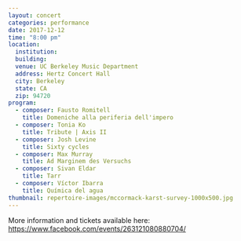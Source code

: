 ```yaml
---
layout: concert
categories: performance
date: 2017-12-12
time: "8:00 pm"
location:
  institution:
  building:
  venue: UC Berkeley Music Department
  address: Hertz Concert Hall
  city: Berkeley
  state: CA
  zip: 94720
program:
  - composer: Fausto Romitell
    title: Domeniche alla periferia dell'impero
  - composer: Tonia Ko
    title: Tribute | Axis II
  - composer: Josh Levine
    title: Sixty cycles
  - composer: Max Murray
    title: Ad Marginem des Versuchs
  - composer: Sivan Eldar
    title: Tarr
  - composer: Víctor Ibarra
    title: Química del agua
thumbnail: repertoire-images/mccormack-karst-survey-1000x500.jpg
---
```


More information and tickets available here: <a href="https://www.facebook.com/events/263121080880704/" target="blank">https://www.facebook.com/events/263121080880704/ </a>

<!-- should we have a separate field for ticket sales and time -->
